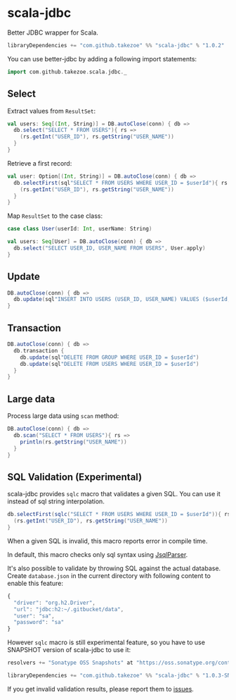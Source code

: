 # scala-jdbc

Better JDBC wrapper for Scala.

```scala
libraryDependencies += "com.github.takezoe" %% "scala-jdbc" % "1.0.2"
```

You can use better-jdbc by adding a following import statements:

```scala
import com.github.takezoe.scala.jdbc._
```

## Select

Extract values from `ResultSet`:

```scala
val users: Seq[(Int, String)] = DB.autoClose(conn) { db =>
  db.select("SELECT * FROM USERS"){ rs =>
    (rs.getInt("USER_ID"), rs.getString("USER_NAME"))
  }
}
```

Retrieve a first record:

```scala
val user: Option[(Int, String)] = DB.autoClose(conn) { db =>
  db.selectFirst(sql"SELECT * FROM USERS WHERE USER_ID = $userId"){ rs =>
    (rs.getInt("USER_ID"), rs.getString("USER_NAME"))
  }
}
```

Map `ResultSet` to the case class:

```scala
case class User(userId: Int, userName: String)

val users: Seq[User] = DB.autoClose(conn) { db =>
  db.select("SELECT USER_ID, USER_NAME FROM USERS", User.apply)
}
```

## Update

```scala
DB.autoClose(conn) { db =>
  db.update(sql"INSERT INTO USERS (USER_ID, USER_NAME) VALUES ($userId, $userName)")
}
```

## Transaction

```scala
DB.autoClose(conn) { db =>
  db.transaction {
    db.update(sql"DELETE FROM GROUP WHERE USER_ID = $userId")
    db.update(sql"DELETE FROM USERS WHERE USER_ID = $userId")
  }
}
```

## Large data

Process large data using `scan` method:

```scala
DB.autoClose(conn) { db =>
  db.scan("SELECT * FROM USERS"){ rs =>
    println(rs.getString("USER_NAME"))
  }
}
```

## SQL Validation (Experimental)

scala-jdbc provides `sqlc` macro that validates a given SQL. You can use it instead of sql string interpolation.

```scala
db.selectFirst(sqlc("SELECT * FROM USERS WHERE USER_ID = $userId")){ rs =>
  (rs.getInt("USER_ID"), rs.getString("USER_NAME"))
}
```

When a given SQL is invalid, this macro reports error in compile time.

In default, this macro checks only sql syntax using [JsqlParser](https://github.com/JSQLParser/JSqlParser).

It's also possible to validate by throwing SQL against the actual database.
Create `database.json` in the current directory with following content to enable this feature:


```javascript
{
  "driver": "org.h2.Driver",
  "url": "jdbc:h2:~/.gitbucket/data",
  "user": "sa",
  "password": "sa"
}
```

However `sqlc` macro is still experimental feature, so you have to use SNAPSHOT version of scala-jdbc to use it:

```scala
resolvers += "Sonatype OSS Snapshots" at "https://oss.sonatype.org/content/repositories/snapshots"

libraryDependencies += "com.github.takezoe" %% "scala-jdbc" % "1.0.3-SNAPSHOT"
```

If you get invalid validation results, please report them to [issues](https://github.com/takezoe/scala-jdbc/issues).


